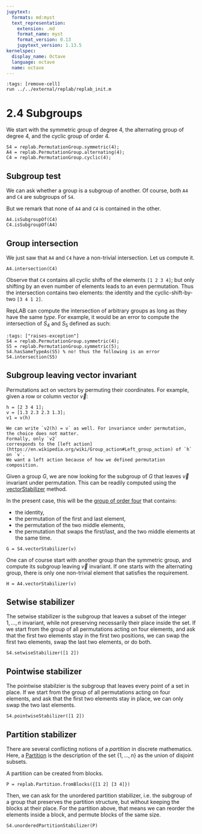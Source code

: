 ```yaml
---
jupytext:
  formats: md:myst
  text_representation:
    extension: .md
    format_name: myst
    format_version: 0.13
    jupytext_version: 1.13.5
kernelspec:
  display_name: Octave
  language: octave
  name: octave
---
```

```{code-cell}
:tags: [remove-cell]
run ../../external/replab/replab_init.m
```
# 2.4 Subgroups

We start with the symmetric group of degree $4$, the alternating group of degree $4$, and the cyclic group of order 4.

```{code-cell}
S4 = replab.PermutationGroup.symmetric(4);
A4 = replab.PermutationGroup.alternating(4);
C4 = replab.PermutationGroup.cyclic(4);
```

## Subgroup test

We can ask whether a group is a subgroup of another. Of course, both `A4` and `C4` are subgroups of `S4`.

But we remark that none of `A4` and `C4` is contained in the other.

```{code-cell}
A4.isSubgroupOf(C4)
C4.isSubgroupOf(A4)
```

## Group intersection

We just saw that `A4` and `C4` have a non-trivial intersection. Let us compute it.

```{code-cell}
A4.intersection(C4)
```

Observe that `C4` contains all cyclic shifts of the elements `[1 2 3 4]`; but only shifting by an even number of elements
leads to an even permutation. Thus the intersection contains two elements: the identity and the cyclic-shift-by-two `[3 4 1 2]`.

RepLAB can compute the intersection of arbitrary groups as long as they have the same *type*. For example, it would be an error to
compute the intersection of $S_4$ and $S_5$ defined as such:

```{code-cell}
:tags: ["raises-exception"]
S4 = replab.PermutationGroup.symmetric(4);
S5 = replab.PermutationGroup.symmetric(5);
S4.hasSameTypeAs(S5) % no! thus the following is an error
S4.intersection(S5)
```

## Subgroup leaving vector invariant

Permutations act on vectors by permuting their coordinates. For example, given a row or column vector $\vec{v}$:

```{code-cell}
h = [2 3 4 1];
v = [1.3 2.3 2.3 1.3];
v1 = v(h)
```

```{sidebar}
We can write `v2(h) = v` as well. For invariance under permutation, the choice does not matter.
Formally, only `v2`
corresponds to the [left action](https://en.wikipedia.org/wiki/Group_action#Left_group_action) of `h` on `v`.
We want a left action because of how we defined permutation composition.
```
Given a group $G$, we are now looking for the subgroup of $G$ that leaves $\vec{v}$ invariant under permutation.
This can be readily computed using the [vectorStabilizer](+replab.PermutationGroup.stabilizer) method.

In the present case, this will be the [group of order four](https://groupprops.subwiki.org/wiki/Klein_four-group) that contains:

* the identity,
* the permutation of the first and last element,
* the permutation of the two middle elements,
* the permutation that swaps the first/last, and the two middle elements at the same time.

```{code-cell}
G = S4.vectorStabilizer(v)
```

One can of course start with another group than the symmetric group, and compute its subgroup leaving $\vec{v}$ invariant.
If one starts with the alternating group, there is only one non-trivial element that satisfies the requirement.

```{code-cell}
H = A4.vectorStabilizer(v)
```

## Setwise stabilizer

The setwise stabilizer is the subgroup that leaves a subset of the integer $1, \ldots, n$ invariant, while not preserving
necessarily their place inside the set.
If we start from the group of all permutations acting on four elements, and ask that the first two elements stay in the first
two positions, we can swap the first two elements, swap the last two elements, or do both.

```{code-cell}
S4.setwiseStabilizer([1 2])
```

## Pointwise stabilizer

The pointwise stabilzier is the subgroup that leaves every point of a set in place. If we start from the group of all
permutations acting on four elements, and ask that the first two elements stay in place, we can only swap the two last
elements.

```{code-cell}
S4.pointwiseStabilizer([1 2])
```

## Partition stabilizer

There are several conflicting notions of a *partition* in discrete mathematics. Here, a [Partition](+replab.Partition) is
the description of the set $\{1,\ldots,n\}$ as the union of disjoint subsets.

A partition can be created from blocks.

```{code-cell}
P = replab.Partition.fromBlocks({[1 2] [3 4]})
```

Then, we can ask for the unordered partition stabilizer, i.e. the subgroup of a group that preserves the partition structure,
but without keeping the blocks at their place.
For the partition above, that means we can reorder the elements inside a block, and permute blocks of the same size.

```{code-cell}
S4.unorderedPartitionStabilizer(P)
```
